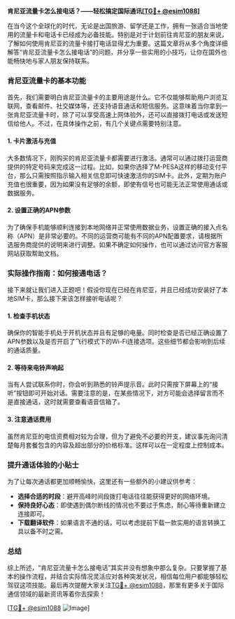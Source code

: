 **肯尼亚流量卡怎么接电话？——轻松搞定国际通讯[[TG💪+ @esim1088](https://t.me/s/esim1088)]**

在当今这个全球化的时代，无论是出国旅游、留学还是工作，拥有一张适合当地使用的流量卡和电话卡已经成为必备技能。特别是对于计划前往肯尼亚的朋友来说，了解如何使用肯尼亚的流量卡接打电话显得尤为重要。这篇文章将从多个角度详细解答“肯尼亚流量卡怎么接电话”的问题，并分享一些实用的小技巧，让你在国外也能畅快地与家人朋友保持联系。

### 肯尼亚流量卡的基本功能

首先，我们需要明白肯尼亚流量卡的主要用途是什么。它不仅能够帮助用户浏览互联网，查看邮件、社交媒体等，还支持语音通话和短信服务。这意味着当你拿到一张肯尼亚流量卡时，除了可以享受高速上网体验外，还可以直接拨打电话或发送短信给他人。不过，在具体操作之前，有几个关键点需要特别注意。

#### 1. 卡片激活与充值

大多数情况下，刚购买的肯尼亚流量卡都需要进行激活。通常可以通过拨打运营商提供的特定号码来完成这一过程。比如，如果你选择了M-PESA这样的移动支付平台，那么只需按照指示输入相关信息即可快速激活你的SIM卡。此外，定期为账户充值也很重要，因为如果没有足够的余额，即使有信号也可能无法正常使用通话或数据服务。

#### 2. 设置正确的APN参数

为了确保手机能够顺利连接到本地网络并正常使用数据业务，设置正确的接入点名称（APN）是非常必要的。不同的运营商可能有不同的APN配置要求，请根据所选服务商提供的说明来进行调整。如果不确定如何操作，也可以通过访问官方客服网站获取帮助文档。

### 实际操作指南：如何接通电话？

接下来就让我们进入正题吧！假设你现在已经在肯尼亚，并且已经成功安装好了本地SIM卡，那么接下来该怎样接听电话呢？

#### 1. 检查手机状态

确保你的智能手机处于开机状态并且有足够的电量。同时检查是否已经正确设置了APN参数以及是否开启了飞行模式下的Wi-Fi连接选项。这些细节都会影响到后续的通话质量。

#### 2. 等待来电铃声响起

当有人尝试联系你时，你会听到熟悉的铃声提示音。此时只需按下屏幕上的“接听”按钮即可开始对话。需要注意的是，在某些情况下，对方可能会选择留言而不是直接通话，这时就需要查看语音信箱了。

#### 3. 注意通话费用

虽然肯尼亚的电信资费相对较为合理，但为了避免不必要的开支，建议事先询问清楚每月套餐包含的内容及超出部分的价格标准。这样可以在一定程度上控制成本。

### 提升通话体验的小贴士

为了让每次通话都更加顺畅愉快，这里还有一些额外的小建议供参考：

- **选择合适的时段**：避开高峰时间段拨打电话往往能获得更好的网络环境。
- **保持良好心态**：即使遇到偶尔断线的情况也不要过于焦虑，耐心等待重新建立连接即可。
- **下载翻译软件**：如果语言不通的话，可以考虑提前下载一款实用的语言转换工具以备不时之需。

### 总结

综上所述，“肯尼亚流量卡怎么接电话”其实并没有想象中那么复杂。只要掌握了基本的操作流程，并结合实际情况灵活应对各种突发状况，相信每位用户都能够轻松驾驭这项技能。最后再次提醒大家关注[TG💪+ @esim1088](https://t.me/s/esim1088)，那里有更多关于国际通信领域的最新资讯等着你去探索！

[[TG💪+ @esim1088](https://t.me/s/esim1088) ![Image](https://i.postimg.cc/4NQfJmqS/Snipaste-2025-05-13-00-14-12.png)]